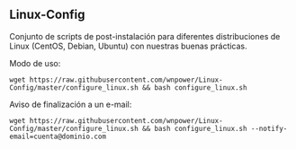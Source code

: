 ## Linux-Config

Conjunto de scripts de post-instalación para diferentes distribuciones de Linux (CentOS, Debian, Ubuntu) con nuestras buenas prácticas.

Modo de uso:

    wget https://raw.githubusercontent.com/wnpower/Linux-Config/master/configure_linux.sh && bash configure_linux.sh

Aviso de finalización a un e-mail:

    wget https://raw.githubusercontent.com/wnpower/Linux-Config/master/configure_linux.sh && bash configure_linux.sh --notify-email=cuenta@dominio.com

